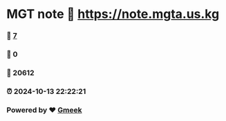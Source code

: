 # MGT note :link: https://note.mgta.us.kg 
### :page_facing_up: [7](https://note.mgta.us.kg/tag.html) 
### :speech_balloon: 0 
### :hibiscus: 20612 
### :alarm_clock: 2024-10-13 22:22:21 
### Powered by :heart: [Gmeek](https://github.com/Meekdai/Gmeek)
